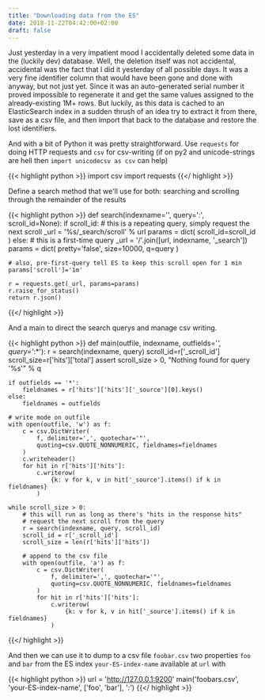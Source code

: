 ```yaml
---
title: "Downloading data from the ES"
date: 2018-11-22T04:42:00+02:00
draft: false
---
```


Just yesterday in a very impatient mood I accidentally deleted some data
in the (luckily dev) database. Well, the deletion itself was not accidental,
accidental was the fact that I did it yesterday of all possible days. It was
a very fine identifier column that would have been gone and done with anyway,
but not just yet. Since it was an auto-generated serial number it
proved impossible to regenerate it and get the same values
assigned to the already-existing 1M+ rows. But luckily, as this data is
cached to an ElasticSearch index in a sudden thrush of an idea try to extract it
from there, save as a csv file, and then import that back to the database and
restore the lost identifiers.

And with a bit of Python it was pretty straightforward. Use `requests` for doing
HTTP requests and `csv` for csv-writing (if on py2 and unicode-strings are hell
then `import unicodecsv as csv` can help)

{{< highlight python >}}
import csv
import requests
{{</ highlight >}}

Define a search method that we'll use for both: searching and scrolling through
the remainder of the results

{{< highlight python >}}
def search(indexname='', query='*:*', scroll_id=None):
    if scroll_id:
        # this is a repeating query, simply request the next scroll
        _url = '%s/_search/scroll' % url
        params = dict(
            scroll_id=scroll_id
        )
    else:
        # this is a first-time query
        _url = '/'.join([url, indexname, '_search'])
        params = dict(
            pretty='false',
            size=10000,
            q=query
        )

    # also, pre-first-query tell ES to keep this scroll open for 1 min
    params['scroll']='1m'

    r = requests.get(_url, params=params)
    r.raise_for_status()
    return r.json()
{{</ highlight >}}

And a main to direct the search querys and manage csv writing.

{{< highlight python >}}
def main(outfile, indexname, outfields='*', query='*:*'):
    r = search(indexname, query)
    scroll_id=r['_scroll_id']
    scroll_size=r['hits']['total']
    assert scroll_size > 0, "Nothing found for query '%s'" % q

    if outfields == '*':
        fieldnames = r['hits']['hits']['_source'][0].keys()
    else:
        fieldnames = outfields

    # write mode on outfile
    with open(outfile, 'w') as f:
        c = csv.DictWriter(
            f, delimiter=',', quotechar='"',
            quoting=csv.QUOTE_NONNUMERIC, fieldnames=fieldnames
        )
        c.writeheader()
        for hit in r['hits']['hits']:
            c.writerow(
                {k: v for k, v in hit['_source'].items() if k in fieldnames}
            )

    while scroll_size > 0:
        # this will run as long as there's "hits in the response hits"
        # request the next scroll from the query
        r = search(indexname, query, scroll_id)
        scroll_id = r['_scroll_id']
        scroll_size = len(r['hits']['hits'])

        # append to the csv file
        with open(outfile, 'a') as f:
            c = csv.DictWriter(
                f, delimiter=',', quotechar='"',
                quoting=csv.QUOTE_NONNUMERIC, fieldnames=fieldnames
            )
            for hit in r['hits']['hits']:
                c.writerow(
                    {k: v for k, v in hit['_source'].items() if k in fieldnames}
                )
{{</ highlight >}}

And then we can use it to dump to a csv file `foobar.csv` two properties `foo`
and `bar` from the ES index `your-ES-index-name` available at `url` with

{{< highlight python >}}
url = 'http://127.0.0.1:9200'
main('foobars.csv', 'your-ES-index-name', ['foo', 'bar'], '*:*')
{{</ highlight >}}
